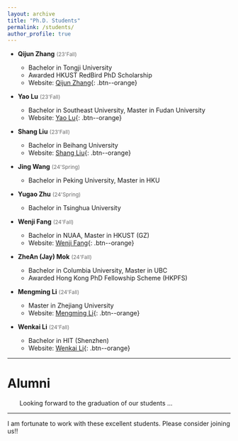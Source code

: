 ```yaml
---
layout: archive
title: "Ph.D. Students"
permalink: /students/
author_profile: true
---
```


* **Qijun Zhang**  <span style="color:DimGray; font-size:85%">(23'Fall)</span>
    * Bachelor in Tongji University
    * Awarded HKUST RedBird PhD Scholarship     
    * Website: [Qijun Zhang](https://zqj2333.github.io/){: .btn--orange}    

* **Yao Lu**  <span style="color:DimGray; font-size:85%">(23'Fall)</span>
    * Bachelor in Southeast University, Master in Fudan University
    * Website: [Yao Lu](https://norayaolu.github.io/){: .btn--orange}    

* **Shang Liu**  <span style="color:DimGray; font-size:85%">(23'Fall)</span>
    * Bachelor in Beihang University
    * Website: [Shang Liu](https://devinshang.github.io/github.io/){: .btn--orange}    

* **Jing Wang** <span style="color:DimGray; font-size:85%">(24'Spring)</span>
    * Bachelor in Peking University, Master in HKU 

* **Yugao Zhu** <span style="color:DimGray; font-size:85%">(24'Spring)</span>      
    * Bachelor in Tsinghua University

* **Wenji Fang**  <span style="color:DimGray; font-size:85%">(24'Fall)</span>
    * Bachelor in NUAA, Master in HKUST (GZ)     
    * Website: [Wenji Fang](https://fangwenji.github.io/){: .btn--orange}    

* **ZheAn (Jay) Mok**  <span style="color:DimGray; font-size:85%">(24'Fall)</span>
    * Bachelor in Columbia University, Master in UBC   
    * Awarded Hong Kong PhD Fellowship Scheme (HKPFS)    

* **Mengming Li**  <span style="color:DimGray; font-size:85%">(24'Fall)</span>
    * Master in Zhejiang University
    * Website: [Mengming Li](https://limengming.github.io/){: .btn--orange}    

* **Wenkai Li**  <span style="color:DimGray; font-size:85%">(24'Fall)</span>
    * Bachelor in HIT (Shenzhen)   
    * Website: [Wenkai Li](https://kevin333kevin.github.io/wenkaili.github.io/){: .btn--orange}    

----

Alumni    
======

&nbsp;&nbsp;&nbsp;&nbsp;&nbsp;&nbsp; Looking forward to the graduation of our students ...   

----

I am fortunate to work with these excellent students. Please consider joining us!!



